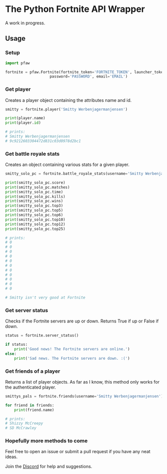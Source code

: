 # The Python Fortnite API Wrapper
A work in progress.

## Usage

### Setup
```python
import pfaw

fortnite = pfaw.Fortnite(fortnite_token='FORTNITE_TOKEN', launcher_token='LAUNCHER_TOKEN',
                    password='PASSWORD', email='EMAIL')
```

### Get player
Creates a player object containing the attributes name and id.
```python
smitty = fortnite.player('Smitty Werbenjagermanjensen')

print(player.name)
print(player.id)

# prints:
# Smitty Werbenjagermanjensen
# 9c9212603304472d831c03d0978d2bc1
```

### Get battle royale stats
Creates an object containing various stats for a given player.
```python
smitty_solo_pc = fortnite.battle_royale_stats(username='Smitty Werbenjagermanjensen', mode='solo', platform='pc')

print(smitty_solo_pc.score)
print(smitty_solo_pc.matches)
print(smitty_solo_pc.time)
print(smitty_solo_pc.kills)
print(smitty_solo_pc.wins)
print(smitty_solo_pc.top3)
print(smitty_solo_pc.top5)
print(smitty_solo_pc.top6)
print(smitty_solo_pc.top10)
print(smitty_solo_pc.top12)
print(smitty_solo_pc.top25)

# prints:
# 0
# 0
# 0
# 0
# 0
# 0
# 0
# 0
# 0
# 0
# 0

# Smitty isn't very good at Fortnite
```

### Get server status
Checks if the Fortnite servers are up or down. Returns True if up or False if down.
```python
status = fortnite.server_status()

if status:
    print('Good news! The Fortnite servers are online.')
else:
    print('Sad news. The Fortnite servers are down. :(')
```

### Get friends of a player
Returns a list of player objects. As far as I know, this method only works for the authenticated player.
```python
smittys_pals = fortnite.friends(username='Smitty Werbenjagermanjensen')

for friend in friends:
    print(friend.name)

# prints:
# Shizzy McCreepy
# SD McCrawley
```

### Hopefully more methods to come
Feel free to open an issue or submit a pull request if you have any neat ideas.

Join the [Discord](https://discord.gg/eFBk3wZ) for help and suggestions.